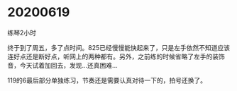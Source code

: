 # 20200619

练琴2小时

终于到了周五，多了点时间。825已经慢慢能快起来了，只是左手依然不知道应该连好点还是断好点，听网上的两种都有。另外，之前练的时候省略了左手的装饰音，今天试着加回去，发现...还真困难...

119的6最后部分单独练习，节奏还是需要认真对待一下的，拍号还换了。

